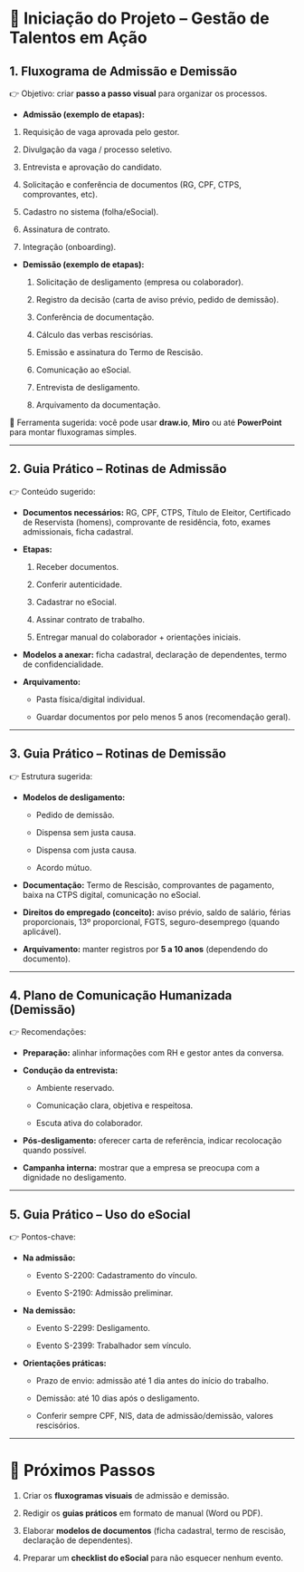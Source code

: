 # 📌 Iniciação do Projeto – Gestão de Talentos em Ação

## 1. Fluxograma de Admissão e Demissão

👉 Objetivo: criar **passo a passo visual** para organizar os processos.

- **Admissão (exemplo de etapas):**
1. Requisição de vaga aprovada pelo gestor.  

2. Divulgação da vaga / processo seletivo.

3. Entrevista e aprovação do candidato.

4. Solicitação e conferência de documentos (RG, CPF, CTPS, comprovantes, etc).        

5. Cadastro no sistema (folha/eSocial).

6. Assinatura de contrato.

7. Integração (onboarding).

- **Demissão (exemplo de etapas):**
    
    1. Solicitação de desligamento (empresa ou colaborador).
        
    2. Registro da decisão (carta de aviso prévio, pedido de demissão).
        
    3. Conferência de documentação.
        
    4. Cálculo das verbas rescisórias.
        
    5. Emissão e assinatura do Termo de Rescisão.
        
    6. Comunicação ao eSocial.
        
    7. Entrevista de desligamento.
        
    8. Arquivamento da documentação.
        

📌 Ferramenta sugerida: você pode usar **draw.io**, **Miro** ou até **PowerPoint** para montar fluxogramas simples.

---

## 2. Guia Prático – Rotinas de Admissão

👉 Conteúdo sugerido:

- **Documentos necessários:** RG, CPF, CTPS, Título de Eleitor, Certificado de Reservista (homens), comprovante de residência, foto, exames admissionais, ficha cadastral.
    
- **Etapas:**
    
    1. Receber documentos.
        
    2. Conferir autenticidade.
        
    3. Cadastrar no eSocial.
        
    4. Assinar contrato de trabalho.
        
    5. Entregar manual do colaborador + orientações iniciais.
        
- **Modelos a anexar:** ficha cadastral, declaração de dependentes, termo de confidencialidade.
    
- **Arquivamento:**
    
    - Pasta física/digital individual.
        
    - Guardar documentos por pelo menos 5 anos (recomendação geral).
        

---

## 3. Guia Prático – Rotinas de Demissão

👉 Estrutura sugerida:

- **Modelos de desligamento:**
    
    - Pedido de demissão.
        
    - Dispensa sem justa causa.
        
    - Dispensa com justa causa.
        
    - Acordo mútuo.
        
- **Documentação:** Termo de Rescisão, comprovantes de pagamento, baixa na CTPS digital, comunicação no eSocial.
    
- **Direitos do empregado (conceito):** aviso prévio, saldo de salário, férias proporcionais, 13º proporcional, FGTS, seguro-desemprego (quando aplicável).
    
- **Arquivamento:** manter registros por **5 a 10 anos** (dependendo do documento).
    

---

## 4. Plano de Comunicação Humanizada (Demissão)

👉 Recomendações:

- **Preparação:** alinhar informações com RH e gestor antes da conversa.
    
- **Condução da entrevista:**
    
    - Ambiente reservado.
        
    - Comunicação clara, objetiva e respeitosa.
        
    - Escuta ativa do colaborador.
        
- **Pós-desligamento:** oferecer carta de referência, indicar recolocação quando possível.
    
- **Campanha interna:** mostrar que a empresa se preocupa com a dignidade no desligamento.
    

---

## 5. Guia Prático – Uso do eSocial

👉 Pontos-chave:

- **Na admissão:**
    
    - Evento S-2200: Cadastramento do vínculo.
        
    - Evento S-2190: Admissão preliminar.
        
- **Na demissão:**
    
    - Evento S-2299: Desligamento.
        
    - Evento S-2399: Trabalhador sem vínculo.
        
- **Orientações práticas:**
    
    - Prazo de envio: admissão até 1 dia antes do início do trabalho.
        
    - Demissão: até 10 dias após o desligamento.
        
    - Conferir sempre CPF, NIS, data de admissão/demissão, valores rescisórios.
        

---

# 🎯 Próximos Passos

1. Criar os **fluxogramas visuais** de admissão e demissão.
    
2. Redigir os **guias práticos** em formato de manual (Word ou PDF).
    
3. Elaborar **modelos de documentos** (ficha cadastral, termo de rescisão, declaração de dependentes).
    
4. Preparar um **checklist do eSocial** para não esquecer nenhum evento.